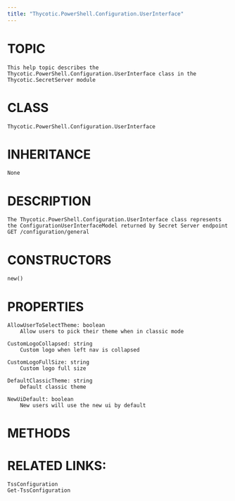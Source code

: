 ```yaml
---
title: "Thycotic.PowerShell.Configuration.UserInterface"
---
```


# TOPIC
    This help topic describes the Thycotic.PowerShell.Configuration.UserInterface class in the Thycotic.SecretServer module

# CLASS
    Thycotic.PowerShell.Configuration.UserInterface

# INHERITANCE
    None

# DESCRIPTION
    The Thycotic.PowerShell.Configuration.UserInterface class represents the ConfigurationUserInterfaceModel returned by Secret Server endpoint GET /configuration/general

# CONSTRUCTORS
    new()

# PROPERTIES
    AllowUserToSelectTheme: boolean
        Allow users to pick their theme when in classic mode

    CustomLogoCollapsed: string
        Custom logo when left nav is collapsed

    CustomLogoFullSize: string
        Custom logo full size

    DefaultClassicTheme: string
        Default classic theme

    NewUiDefault: boolean
        New users will use the new ui by default

# METHODS

# RELATED LINKS:
    TssConfiguration
    Get-TssConfiguration
